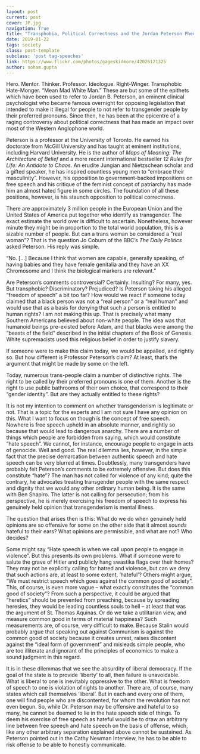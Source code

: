 ```yaml
---
layout: post
current: post
cover: JP.jpg
navigation: True
title: "Transphobia, Political Correctness and the Jordan Peterson Phenomenon"
date: 2019-01-22
tags: society
class: post-template
subclass: 'post tag-speeches'
link: https://www.flickr.com/photos/gageskidmore/42026121325
author: soham.gupta
---
```

Hero. Mentor. Thinker. Professor. Ideologue. Right-Winger. Transphobic Hate-Monger. “Mean Mad White Man.” These are but some of the epithets which have been used to refer to Jordan B. Peterson, an eminent clinical psychologist who became famous overnight for opposing legislation that intended to make it illegal for people to not refer to transgender people by their preferred pronouns. Since then, he has been at the epicentre of a raging controversy about political correctness that has made an impact over most of the Western Anglophone world.

Peterson is a professor at the University of Toronto. He earned his doctorate from McGill University and has taught at eminent institutions, including Harvard University. He is the author of <i>Maps of Meaning: The Architecture of Belief </i> and a more recent international bestseller <i>12 Rules for Life: An Antidote to Chaos</i>. An erudite Jungian and Nietzschean scholar and a gifted speaker, he has inspired countless young men to “embrace their masculinity”. However, his opposition to government-backed impositions on free speech and his critique of the feminist concept of patriarchy has made him an almost hated figure in some circles. The foundation of all these positions, however, is his staunch opposition to political correctness.

There are approximately 3 million people in the European Union and the United States of America put together who identify as transgender. The exact estimate the world over is difficult to ascertain. Nonetheless, however minute they might be in proportion to the total world population, this is a sizable number of people. But can a trans woman be considered a “real woman”? That is the question Jo Coburn of the BBC’s <i>The Daily Politics</i> asked Peterson. His reply was simple.

“No. […] Because I think that women are capable, generally speaking, of having babies and they have female genitalia and they have an XX Chromosome and I think the biological markers are relevant.”

Are Peterson’s comments controversial? Certainly. Insulting? For many, yes. But transphobic? Discriminatory? Prejudiced? Is Peterson taking his alleged “freedom of speech” a bit too far? How would we react if someone today claimed that a black person was not a “real person” or a “real human” and would use that as a basis for denying that such a person is entitled to human rights? I am not making this up. That is precisely what many Southern Americans believed about non-white people. The idea was that humanoid beings pre-existed before Adam, and that blacks were among the “beasts of the field” described in the initial chapters of the Book of Genesis. White supremacists used this religious belief in order to justify slavery.

If someone were to make this claim today, we would be appalled, and rightly so. But how different is Professor Peterson’s claim? At least, that’s the argument that might be made by some on the left.

Today, numerous trans-people claim a number of distinctive rights. The right to be called by their preferred pronouns is one of them. Another is the right to use public bathrooms of their own choice, that correspond to their “gender identity”. But are they actually entitled to these rights?

It is not my intention to comment on whether transgenderism is legitimate or not. That is a topic for the experts and I am not sure I have any opinion on this. What I want to focus on though is the concept of free speech. Nowhere is free speech upheld in an absolute manner, and rightly so because that would lead to dangerous anarchy. There are a number of things which people are forbidden from saying, which would constitute “hate speech”. We cannot, for instance, encourage people to engage in acts of genocide. Well and good. The real dilemma lies, however, in the simple fact that the precise demarcation between authentic speech and hate speech can be very blurred at times. Doubtlessly, many transgenders have probably felt Peterson’s comments to be extremely offensive. But does this constitute “hate”? The man has not called for violence of any kind; quite the contrary, he advocates treating transgender people with the same respect and dignity that we would any other ordinary human being. It is the same with Ben Shapiro. The latter is not calling for persecution; from his perspective, he is merely exercising his freedom of speech to express his genuinely held opinion that transgenderism is mental illness.

The question that arises then is this: What do we do when genuinely held opinions are so offensive for some on the other side that it almost <i>sounds</i> hateful to their ears? What opinions are permissible, and what are not? Who decides?

Some might say “Hate speech is when we call upon people to engage in violence”. But this presents its own problems. What if someone were to salute the grave of Hitler and publicly hang swastika flags over their homes? They may not be explicitly calling for hatred and violence, but can we deny that such actions are, at least to some extent, ‘hateful’? Others might argue, “We must restrict speech which goes against the common good of society”. This, of course, is even more vague – what exactly constitutes the “common good of society”? From such a perspective, it could be argued that “heretics” should be prevented from preaching, because by spreading heresies, they would be leading countless souls to hell – at least that was the argument of St. Thomas Aquinas. Or do we take a utilitarian view, and measure common good in terms of material happiness? Such measurements are, of course, very difficult to make. Because Stalin would probably argue that speaking out against Communism is against the common good of society because it creates unrest, raises discontent against the “ideal form of government” and misleads simple people, who are too illiterate and ignorant of the principles of economics to make a sound judgment in this regard.

It is in these dilemmas that we see the absurdity of liberal democracy. If the goal of the state is to provide ‘liberty’ to all, then failure is unavoidable. What is liberal to one is inevitably oppressive to the other. What is freedom of speech to one is violation of rights to another. There are, of course, many states which call themselves ‘liberal’. But in each and every one of them, one will find people who are discontented, for whom the revolution has not even begun. So, while Dr. Peterson may be offensive and hateful to so many, he cannot be deemed to lie in the hate speech side of things. To deem his exercise of free speech as hateful would be to draw an arbitrary line between free speech and hate speech on the basis of offense, which, like any other arbitrary separation explained above cannot be sustained. As Peterson pointed out in the Cathy Newman Interview, he has to be able to risk offense to be able to honestly communicate.
